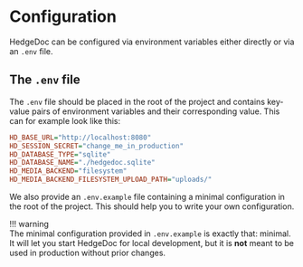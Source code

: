 # Configuration

HedgeDoc can be configured via environment variables either directly or via an `.env` file.

## The `.env` file

The `.env` file should be placed in the root of the project and contains key-value pairs of
environment variables and their corresponding value. This can for example look like this:

```ini
HD_BASE_URL="http://localhost:8080"
HD_SESSION_SECRET="change_me_in_production"
HD_DATABASE_TYPE="sqlite"
HD_DATABASE_NAME="./hedgedoc.sqlite"
HD_MEDIA_BACKEND="filesystem"
HD_MEDIA_BACKEND_FILESYSTEM_UPLOAD_PATH="uploads/"
```

We also provide an `.env.example` file containing a minimal configuration in the root of the project.
This should help you to write your own configuration.

!!! warning  
    The minimal configuration provided in `.env.example` is exactly that: minimal.  
    It will let you start HedgeDoc for local development,
    but it is **not** meant to be used in production without prior changes.




